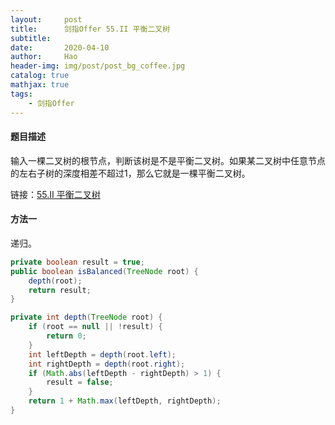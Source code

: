 ```yaml
---
layout:     post
title:      剑指Offer 55.II 平衡二叉树
subtitle:   
date:       2020-04-10
author:     Hao
header-img: img/post/post_bg_coffee.jpg
catalog: true
mathjax: true
tags:
    - 剑指Offer
---
```


#### 题目描述

输入一棵二叉树的根节点，判断该树是不是平衡二叉树。如果某二叉树中任意节点的左右子树的深度相差不超过1，那么它就是一棵平衡二叉树。

链接：[55.II 平衡二叉树](https://leetcode-cn.com/problems/ping-heng-er-cha-shu-lcof/)

#### 方法一

递归。

```java
private boolean result = true;
public boolean isBalanced(TreeNode root) {
    depth(root);
    return result;
}

private int depth(TreeNode root) {
    if (root == null || !result) {
        return 0;
    }
    int leftDepth = depth(root.left);
    int rightDepth = depth(root.right);
    if (Math.abs(leftDepth - rightDepth) > 1) {
        result = false;
    }
    return 1 + Math.max(leftDepth, rightDepth);
}
```
